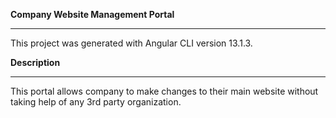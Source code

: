 **Company Website Management Portal**
_____________________________________________________________________________________________________________

This project was generated with Angular CLI version 13.1.3.


**Description**
___________________________________________________________

This portal allows company to make changes to their main website without taking help of any 3rd party organization.
